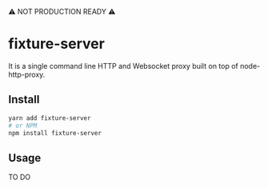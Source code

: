 ⚠️ NOT PRODUCTION READY ⚠️

# fixture-server

It is a single command line HTTP and Websocket proxy built on top of node-http-proxy.<br/>

## Install

```bash
yarn add fixture-server
# or NPM
npm install fixture-server
```

## Usage

TO DO
